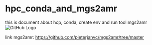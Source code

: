 # hpc_conda_and_mgs2amr
this is document about hcp, conda, create env and run tool mgs2amr
![GitHub Logo](https://hbctraining.github.io/Intro-to-shell-flipped/img/compute_cluster.png)

link mgs2amr: https://github.com/pieterjanvc/mgs2amr/tree/master
